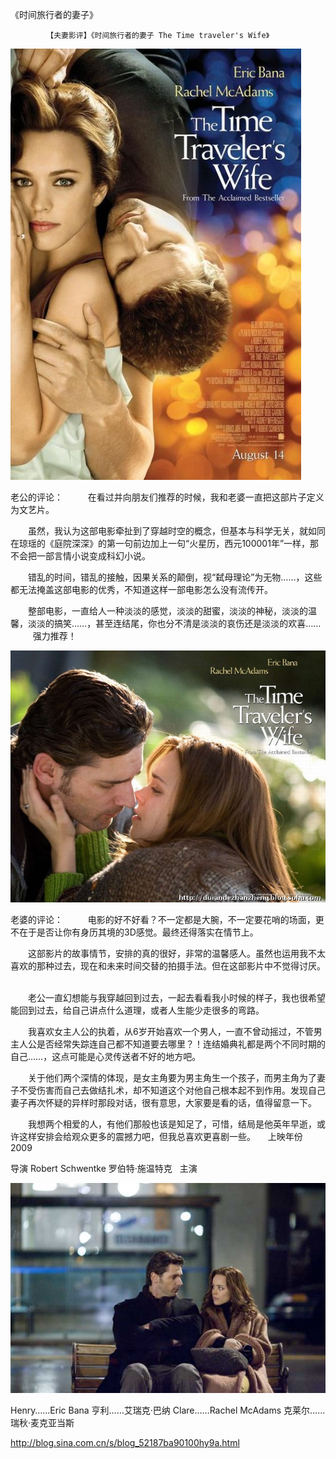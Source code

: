 《时间旅行者的妻子》

			【夫妻影评】《时间旅行者的妻子 The Time traveler's Wife》

![](./img/52187ba9t865f577ccbb9&690.jpg)



老公的评论：
 
　　在看过并向朋友们推荐的时候，我和老婆一直把这部片子定义为文艺片。
 

　　虽然，我认为这部电影牵扯到了穿越时空的概念，但基本与科学无关，就如同在琼瑶的《庭院深深》的第一句前边加上一句“火星历，西元100001年”一样，那不会把一部言情小说变成科幻小说。
 

　　错乱的时间，错乱的接触，因果关系的颠倒，视“弑母理论”为无物……，这些都无法掩盖这部电影的优秀，不知道这样一部电影怎么没有流传开。
 

　　整部电影，一直给人一种淡淡的感觉，淡淡的甜蜜，淡淡的神秘，淡淡的温馨，淡淡的搞笑……，甚至连结尾，你也分不清是淡淡的哀伤还是淡淡的欢喜……
 
　　强力推荐！
 

![](./img/52187ba9t865f5d8fd582&690.jpg)




老婆的评论：
 
　　电影的好不好看？不一定都是大腕，不一定要花哨的场面，更不在于是否让你有身历其境的3D感觉。最终还得落实在情节上。
　

　　这部影片的故事情节，安排的真的很好，非常的温馨感人。虽然也运用我不太喜欢的那种过去，现在和未来时间交替的拍摄手法。但在这部影片中不觉得讨厌。
 

　　老公一直幻想能与我穿越回到过去，一起去看看我小时候的样子，我也很希望能回到过去，给自己讲点什么道理，或者人生能少走很多的弯路。
 

　　我喜欢女主人公的执着，从6岁开始喜欢一个男人，一直不曾动摇过，不管男主人公是否经常失踪连自己都不知道要去哪里？！连结婚典礼都是两个不同时期的自己……，这点可能是心灵传送者不好的地方吧。
 

　　关于他们两个深情的体现，是女主角要为男主角生一个孩子，而男主角为了妻子不受伤害而自己去做结扎术，却不知道这个对他自己根本起不到作用。发现自己妻子再次怀疑的异样时那段对话，很有意思，大家要是看的话，值得留意一下。
 

　　我想两个相爱的人，有他们那般也该是知足了，可惜，结局是他英年早逝，或许这样安排会给观众更多的震撼力吧，但我总喜欢更喜剧一些。
 
 
上映年份 2009

导演
Robert Schwentke
罗伯特·施温特克
 
主演

![](./img/52187ba9t865f5b7c0b61&690.jpg)


Henry……Eric Bana
亨利……艾瑞克·巴纳
Clare……Rachel McAdams
克莱尔……瑞秋·麦克亚当斯							
		
http://blog.sina.com.cn/s/blog_52187ba90100hy9a.html
